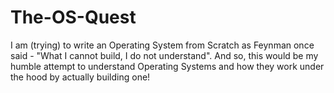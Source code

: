 # The-OS-Quest
I am (trying) to write an Operating System from Scratch as Feynman once said - "What I cannot build, I do not understand". And so, this would be my humble attempt to understand Operating Systems and how they work under the hood by actually building one!
